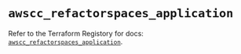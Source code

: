# `awscc_refactorspaces_application`

Refer to the Terraform Registory for docs: [`awscc_refactorspaces_application`](https://registry.terraform.io/providers/hashicorp/awscc/0.70.0/docs/resources/refactorspaces_application).
